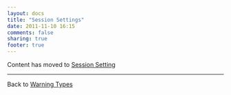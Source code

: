 ```yaml
---
layout: docs
title: "Session Settings"
date: 2011-11-10 16:15
comments: false
sharing: true
footer: true
---
```


<script>
window.location.replace("http://brakemanscanner.org/docs/warning_types/session_setting/");
</script>

Content has moved to [Session Setting](/docs/warning_types/session_setting/)

---
Back to [Warning Types](/docs/warning_types)

